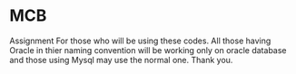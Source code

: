 # MCB
Assignment
For those who will be using these codes.
All those having Oracle in thier naming convention will be working only on oracle database and those using Mysql may use the normal one.
Thank you.
